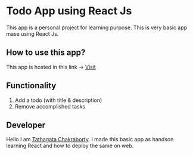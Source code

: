 # Todo App using React Js

This app is a personal project for learning purpose. This is very basic app mase using React Js.

## How to use this app?
This app is hosted in this link -> [Visit](https://crazy-monk3y.github.io/todos-list/)

## Functionality
1. Add a todo (with title & description)
2. Remove accomplished tasks

## Developer
 Hello I am [Tathagata Chakraborty](https://github.com/crazy-monk3y). I made this basic app as handson learning React and how to deploy the same on web. 